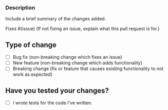 ### Description

Include a brief summary of the changes added.

Fixes #(issue) (If not fixing an issue, explain what this pull request is for.)

## Type of change

- [ ] Bug fix (non-breaking change which fixes an issue)
- [ ] New feature (non-breaking change which adds functionality)
- [ ] Breaking change (fix or feature that causes existing functionality to not work as expected)

## Have you tested your changes?
- [ ] I wrote tests for the code I've written.
